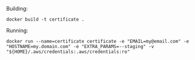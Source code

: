 Building:

```
docker build -t certificate .
```

Running:

```
docker run --name=certificate certificate -e "EMAIL=my@email.com" -e "HOSTNAME=my.domain.com" -e "EXTRA_PARAMS=--staging" -v "${HOME}/.aws/credentials:.aws/credentials:ro"
```
